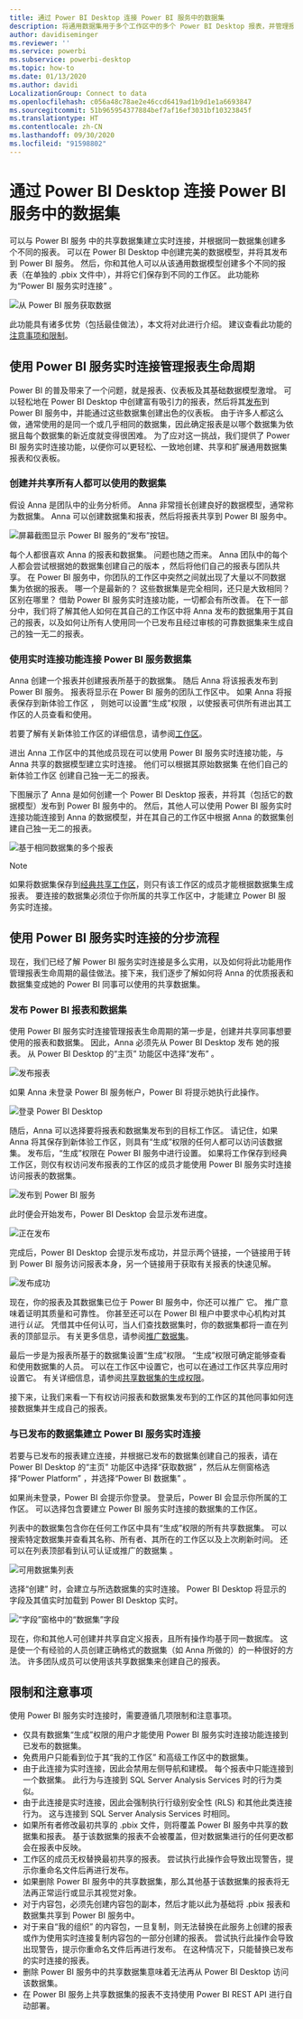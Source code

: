 ```yaml
---
title: 通过 Power BI Desktop 连接 Power BI 服务中的数据集
description: 将通用数据集用于多个工作区中的多个 Power BI Desktop 报表，并管理报表生命周期
author: davidiseminger
ms.reviewer: ''
ms.service: powerbi
ms.subservice: powerbi-desktop
ms.topic: how-to
ms.date: 01/13/2020
ms.author: davidi
LocalizationGroup: Connect to data
ms.openlocfilehash: c056a48c78ae2e46ccd6419ad1b9d1e1a6693847
ms.sourcegitcommit: 51b965954377884bef7af16ef3031bf10323845f
ms.translationtype: HT
ms.contentlocale: zh-CN
ms.lasthandoff: 09/30/2020
ms.locfileid: "91598802"
---
```

# <a name="connect-to-datasets-in-the-power-bi-service-from-power-bi-desktop"></a>通过 Power BI Desktop 连接 Power BI 服务中的数据集

可以与 Power BI 服务  中的共享数据集建立实时连接，并根据同一数据集创建多个不同的报表。 可以在 Power BI Desktop 中创建完美的数据模型，并将其发布到 Power BI 服务。 然后，你和其他人可以从该通用数据模型创建多个不同的报表（在单独的 .pbix  文件中），并将它们保存到不同的工作区。 此功能称为“Power BI 服务实时连接”  。

![从 Power BI 服务获取数据](media/desktop-report-lifecycle-datasets/report-lifecycle_01.png)

此功能具有诸多优势（包括最佳做法），本文将对此进行介绍。 建议查看此功能的[注意事项和限制](#limitations-and-considerations)。

## <a name="using-a-power-bi-service-live-connection-for-report-lifecycle-management"></a>使用 Power BI 服务实时连接管理报表生命周期

Power BI 的普及带来了一个问题，就是报表、仪表板及其基础数据模型激增。 可以轻松地在 Power BI Desktop 中创建富有吸引力的报表，然后将其[发布](../create-reports/desktop-upload-desktop-files.md)到 Power BI 服务中，并能通过这些数据集创建出色的仪表板。 由于许多人都这么做，通常使用的是同一个或几乎相同的数据集，因此确定报表是以哪个数据集为依据且每个数据集的新近度就变得很困难。 为了应对这一挑战，我们提供了 Power BI 服务实时连接功能，以便你可以更轻松、一致地创建、共享和扩展通用数据集报表和仪表板。

### <a name="create-a-dataset-everyone-can-use-then-share-it"></a>创建并共享所有人都可以使用的数据集

假设 Anna 是团队中的业务分析师。 Anna 非常擅长创建良好的数据模型，通常称为数据集。 Anna 可以创建数据集和报表，然后将报表共享到 Power BI 服务中。

![屏幕截图显示 Power BI 服务的“发布”按钮。](media/desktop-report-lifecycle-datasets/report-lifecycle_02a.png)

每个人都很喜欢 Anna 的报表和数据集。 问题也随之而来。 Anna 团队中的每个人都会尝试根据她的数据集创建自己的版本  ，然后将他们自己的报表与团队共享。 在 Power BI 服务中，你团队的工作区中突然之间就出现了大量以不同数据集为依据的报表。 哪一个是最新的？ 这些数据集是完全相同，还只是大致相同？ 区别在哪里？ 借助 Power BI 服务实时连接功能，一切都会有所改善。 在下一部分中，我们将了解其他人如何在其自己的工作区中将 Anna 发布的数据集用于其自己的报表，以及如何让所有人使用同一个已发布且经过审核的可靠数据集来生成自己的独一无二的报表。

### <a name="connect-to-a-power-bi-service-dataset-using-a-live-connection"></a>使用实时连接功能连接 Power BI 服务数据集

Anna 创建一个报表并创建报表所基于的数据集。 随后 Anna 将该报表发布到 Power BI 服务。 报表将显示在 Power BI 服务的团队工作区中。 如果 Anna 将报表保存到新体验工作区  ， 则她可以设置“生成”权限  ，以使报表可供所有进出其工作区的人员查看和使用。

若要了解有关新体验工作区的详细信息，请参阅[工作区](../collaborate-share/service-new-workspaces.md)。

进出 Anna 工作区中的其他成员现在可以使用 Power BI 服务实时连接功能，与 Anna 共享的数据模型建立实时连接。 他们可以根据其原始数据集  在他们自己的新体验工作区  创建自己独一无二的报表。

下图展示了 Anna 是如何创建一个 Power BI Desktop 报表，并将其（包括它的数据模型）发布到 Power BI 服务中的。 然后，其他人可以使用 Power BI 服务实时连接功能连接到 Anna 的数据模型，并在其自己的工作区中根据 Anna 的数据集创建自己独一无二的报表。

![基于相同数据集的多个报表](media/desktop-report-lifecycle-datasets/report-lifecycle_03.png)

> [!NOTE]
> 如果将数据集保存到[经典共享工作区](../collaborate-share/service-create-workspaces.md)，则只有该工作区的成员才能根据数据集生成报表。 要连接的数据集必须位于你所属的共享工作区中，才能建立 Power BI 服务实时连接。
> 
> 

## <a name="step-by-step-for-using-the-power-bi-service-live-connection"></a>使用 Power BI 服务实时连接的分步流程

现在，我们已经了解 Power BI 服务实时连接是多么实用，以及如何将此功能用作管理报表生命周期的最佳做法。接下来，我们逐步了解如何将 Anna 的优质报表和数据集变成她的 Power BI 同事可以使用的共享数据集。

### <a name="publish-a-power-bi-report-and-dataset"></a>发布 Power BI 报表和数据集

使用 Power BI 服务实时连接管理报表生命周期的第一步是，创建并共享同事想要使用的报表和数据集。 因此，Anna 必须先从 Power BI Desktop 发布  她的报表。 从 Power BI Desktop 的“主页”  功能区中选择“发布”  。

![发布报表](media/desktop-report-lifecycle-datasets/report-lifecycle_02a.png)

如果 Anna 未登录 Power BI 服务帐户，Power BI 将提示她执行此操作。

![登录 Power BI Desktop](media/desktop-report-lifecycle-datasets/report-lifecycle_04.png)

随后，Anna 可以选择要将报表和数据集发布到的目标工作区。 请记住，如果 Anna 将其保存到新体验工作区，则具有“生成”权限的任何人都可以访问该数据集。 发布后，“生成”权限在 Power BI 服务中进行设置。 如果将工作保存到经典工作区，则仅有权访问发布报表的工作区的成员才能使用 Power BI 服务实时连接访问报表的数据集。

![发布到 Power BI 服务](media/desktop-report-lifecycle-datasets/report-lifecycle_05.png)

此时便会开始发布，Power BI Desktop 会显示发布进度。

![正在发布](media/desktop-report-lifecycle-datasets/report-lifecycle_06.png)

完成后，Power BI Desktop 会提示发布成功，并显示两个链接，一个链接用于转到 Power BI 服务访问报表本身，另一个链接用于获取有关报表的快速见解。

![发布成功](media/desktop-report-lifecycle-datasets/report-lifecycle_07.png)

现在，你的报表及其数据集已位于 Power BI 服务中，你还可以推广  它。 推广意味着证明其质量和可靠性。 你甚至还可以在 Power BI 租户中要求中心机构对其进行*认证*。 凭借其中任何认可，当人们查找数据集时，你的数据集都将一直在列表的顶部显示。 有关更多信息，请参阅[推广数据集](service-datasets-promote.md)。

最后一步是为报表所基于的数据集设置“生成”权限。 “生成”权限可确定能够查看和使用数据集的人员。 可以在工作区中设置它，也可以在通过工作区共享应用时设置它。 有关详细信息，请参阅[共享数据集的生成权限](service-datasets-build-permissions.md)。

接下来，让我们来看一下有权访问报表和数据集发布到的工作区的其他同事如何连接数据集并生成自己的报表。

### <a name="establish-a-power-bi-service-live-connection-to-the-published-dataset"></a>与已发布的数据集建立 Power BI 服务实时连接

若要与已发布的报表建立连接，并根据已发布的数据集创建自己的报表，请在 Power BI Desktop 的“主页”  功能区中选择“获取数据”  ，然后从左侧窗格选择“Power Platform”  ，并选择“Power BI 数据集”  。

如果尚未登录，Power BI 会提示你登录。 登录后，Power BI 会显示你所属的工作区。 可以选择包含要建立 Power BI 服务实时连接的数据集的工作区。

列表中的数据集包含你在任何工作区中具有“生成”权限的所有共享数据集。 可以搜索特定数据集并查看其名称、所有者、其所在的工作区以及上次刷新时间。 还可以在列表顶部看到认可认证或推广的数据集  。

![可用数据集列表](media/desktop-report-lifecycle-datasets/desktop-select-shared-dataset.png)

选择“创建”  时，会建立与所选数据集的实时连接。 Power BI Desktop 将显示的字段及其值实时加载到 Power BI Desktop 实时。

![“字段”窗格中的“数据集”字段](media/desktop-report-lifecycle-datasets/report-lifecycle_10.png)

现在，你和其他人可创建并共享自定义报表，且所有操作均基于同一数据库。 这是使一个有经验的人员创建正确格式的数据集（如 Anna 所做的）的一种很好的方法。 许多团队成员可以使用该共享数据集来创建自己的报表。

## <a name="limitations-and-considerations"></a>限制和注意事项

使用 Power BI 服务实时连接时，需要遵循几项限制和注意事项。

* 仅具有数据集“生成”权限的用户才能使用 Power BI 服务实时连接功能连接到已发布的数据集。
* 免费用户只能看到位于其“我的工作区”  和高级工作区中的数据集。
* 由于此连接为实时连接，因此会禁用左侧导航和建模。 每个报表中只能连接到一个数据集。 此行为与连接到 SQL Server Analysis Services  时的行为类似。
* 由于此连接是实时连接，因此会强制执行行级别安全性 (RLS) 和其他此类连接行为。 这与连接到 SQL Server Analysis Services 时相同。
* 如果所有者修改最初共享的 .pbix  文件，则将覆盖 Power BI 服务中共享的数据集和报表。 基于该数据集的报表不会被覆盖，但对数据集进行的任何更改都会在报表中反映。
* 工作区的成员无权替换最初共享的报表。 尝试执行此操作会导致出现警告，提示你重命名文件后再进行发布。
* 如果删除 Power BI 服务中的共享数据集，那么其他基于该数据集的报表将无法再正常运行或显示其视觉对象。
* 对于内容包，必须先创建内容包的副本，然后才能以此为基础将 .pbix  报表和数据集共享到 Power BI 服务中。
* 对于来自“我的组织”  的内容包，一旦复制，则无法替换在此服务上创建的报表或作为使用实时连接复制内容包的一部分创建的报表。 尝试执行此操作会导致出现警告，提示你重命名文件后再进行发布。 在这种情况下，只能替换已发布的实时连接的报表。
* 删除 Power BI 服务中的共享数据集意味着无法再从 Power BI Desktop 访问该数据集。
* 在 Power BI 服务上共享数据集的报表不支持使用 Power BI REST API 进行自动部署。
